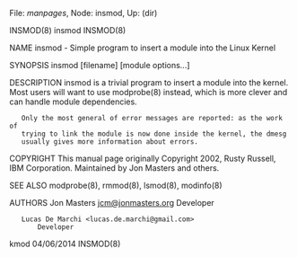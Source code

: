 File: *manpages*,  Node: insmod,  Up: (dir)

INSMOD(8)                           insmod                           INSMOD(8)



NAME
       insmod - Simple program to insert a module into the Linux Kernel

SYNOPSIS
       insmod [filename] [module options...]

DESCRIPTION
       insmod is a trivial program to insert a module into the kernel. Most
       users will want to use modprobe(8) instead, which is more clever and
       can handle module dependencies.

       Only the most general of error messages are reported: as the work of
       trying to link the module is now done inside the kernel, the dmesg
       usually gives more information about errors.

COPYRIGHT
       This manual page originally Copyright 2002, Rusty Russell, IBM
       Corporation. Maintained by Jon Masters and others.

SEE ALSO
       modprobe(8), rmmod(8), lsmod(8), modinfo(8)

AUTHORS
       Jon Masters <jcm@jonmasters.org>
           Developer

       Lucas De Marchi <lucas.de.marchi@gmail.com>
           Developer



kmod                              04/06/2014                         INSMOD(8)
